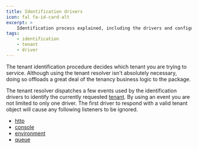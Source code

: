 ```yaml
---
title: Identification drivers
icon: fal fa-id-card-alt
excerpt: >
    Identification process explained, including the drivers and configuration of each of these.
tags:
    - identification
    - tenant
    - driver
---
```

The tenant identification procedure decides which tenant you are trying to service. Although
using the tenant resolver isn't absolutely necessary,
doing so offloads a great deal of the tenancy business logic to the package.

The tenant resolver dispatches a few events used by the identification drivers to identify the
currently requested [tenant][what-is-a-tenant]. By using an event you are not limited to only 
one driver. The first driver to respond with a valid tenant object will cause any following
listeners to be ignored.

- [http](identification-driver-http)
- [console](identification-driver-console)
- [environment](identification-driver-environment)
- [queue](identification-driver-queue)

[what-is-a-tenant]: what-is-a-tenant
